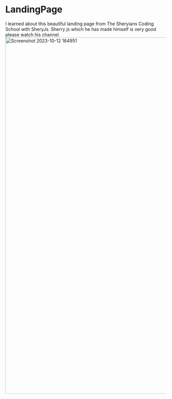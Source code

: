 # LandingPage
I learned about this beautiful landing page from The Sheryians Coding School with SheryJs. Sherry js which he has made himself is very good please watch his channel
<img width="1109" alt="Screenshot 2023-10-12 164951" src="https://github.com/himanshujangir08/LandingPage/assets/112869700/dcab3fa0-2111-442a-b7e2-63eeec359c6c">
